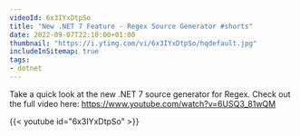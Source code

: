 ```yaml
---
videoId: 6x3IYxDtpSo
title: "New .NET 7 Feature - Regex Source Generator #shorts"
date: 2022-09-07T22:10:00+01:00
thumbnail: "https://i.ytimg.com/vi/6x3IYxDtpSo/hqdefault.jpg"
includeInSitemap: true
tags:
- dotnet
---
```


Take a quick look at the new .NET 7 source generator for Regex. Check out the full video here: <https://www.youtube.com/watch?v=6USQ3_81wQM>

<!--more-->

{{< youtube id="6x3IYxDtpSo" >}}
